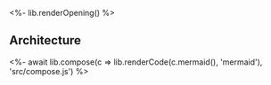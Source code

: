 <%- lib.renderOpening() %>

## Architecture

<%- await lib.compose(c => lib.renderCode(c.mermaid(), 'mermaid'), 'src/compose.js') %>
